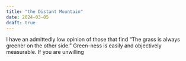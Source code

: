 ```yaml
---
title: "the Distant Mountain"
date: 2024-03-05
draft: true
---
```

I have an admittedly low opinion of those that find “The grass is always greener on the other side.” Green-ness is easily and objectively measurable. If you are unwilling 
<!--stackedit_data:
eyJoaXN0b3J5IjpbLTM1ODMzNDQ4NiwtMjc5MDAzMjE1XX0=
-->